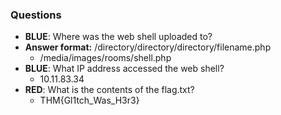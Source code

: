 ### Questions
- **BLUE**: Where was the web shell uploaded to?
- **Answer format:** /directory/directory/directory/filename.php
	- /media/images/rooms/shell.php
- **BLUE**: What IP address accessed the web shell?
	- 10.11.83.34
- **RED**: What is the contents of the flag.txt?
	- THM{Gl1tch_Was_H3r3}